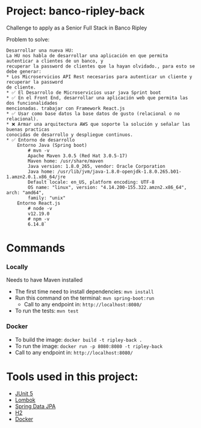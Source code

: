 # Project: banco-ripley-back

Challenge to apply as a Senior Full Stack in Banco Ripley

Problem to solve:

```
Desarrollar una nueva HU:
La HU nos habla de desarrollar una aplicación en que permita autenticar a clientes de un banco, y
recuperar la password de clientes que la hayan olvidado., para esto se debe generar:
* Los Microservicios API Rest necesarios para autenticar un cliente y recuperar la password
de cliente.
* ✅ El Desarrollo de Microservicios usar java Sprint boot
* ✅ En el Front End, desarrollar una aplicación web que permita las dos funcionalidades
mencionadas. trabajar con Framework React.js
* ✅ Usar como base datos la base datos de gusto (relacional o no relacional).
* ❌ Armar una arquitectura AWS que soporte la solución y señalar las buenas practicas
conocidas de desarrollo y despliegue continuos.
* ✅ Entorno de desarrollo
    Entorno Java (Spring boot)
        # mvn -v
        Apache Maven 3.0.5 (Red Hat 3.0.5-17)
        Maven home: /usr/share/maven
        Java version: 1.8.0_265, vendor: Oracle Corporation
        Java home: /usr/lib/jvm/java-1.8.0-openjdk-1.8.0.265.b01-1.amzn2.0.1.x86_64/jre
        Default locale: en_US, platform encoding: UTF-8
        OS name: "linux", version: "4.14.200-155.322.amzn2.x86_64", arch: "amd64",
        family: "unix"
    Entorno React.js
        # node -v
        v12.19.0
        # npm -v
        6.14.8`
```

# Commands

### Locally

Needs to have Maven installed

* The first time need to install dependencies: `mvn install`
* Run this command on the terminal: `mvn spring-boot:run`
    * Call to any endpoint in: `http://localhost:8080/`
* To run the tests: `mvn test`

### Docker

* To build the image: `docker build -t ripley-back .`
* To run the image: `docker run -p 8080:8080 -t ripley-back`
* Call to any endpoint in: `http://localhost:8080/`

# Tools used in this project:

* [JUnit 5](https://junit.org/junit5/)
* [Lombok](https://projectlombok.org/)
* [Spring Data JPA](https://spring.io/projects/spring-data-jpa)
* [H2](https://www.h2database.com/)
* [Docker](https://www.docker.com/)
